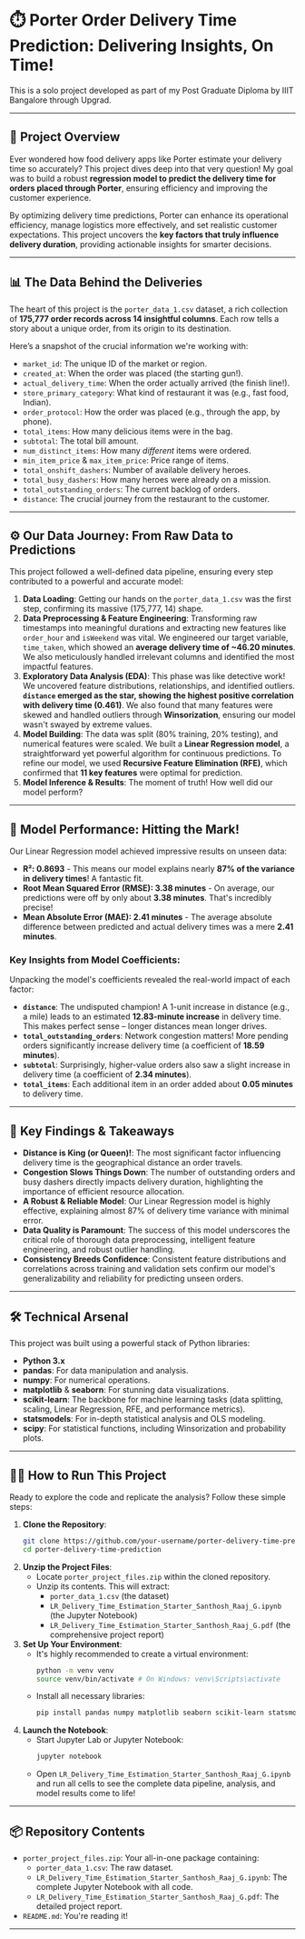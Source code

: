 

# ⏱️ Porter Order Delivery Time Prediction: Delivering Insights, On Time\!

This is a solo project developed as part of my Post Graduate Diploma by IIIT Bangalore through Upgrad.

-----

## 🚀 Project Overview

Ever wondered how food delivery apps like Porter estimate your delivery time so accurately? This project dives deep into that very question\! My goal was to build a robust **regression model to predict the delivery time for orders placed through Porter**, ensuring efficiency and improving the customer experience.

By optimizing delivery time predictions, Porter can enhance its operational efficiency, manage logistics more effectively, and set realistic customer expectations. This project uncovers the **key factors that truly influence delivery duration**, providing actionable insights for smarter decisions.

-----

## 📊 The Data Behind the Deliveries

The heart of this project is the `porter_data_1.csv` dataset, a rich collection of **175,777 order records across 14 insightful columns**. Each row tells a story about a unique order, from its origin to its destination.

Here’s a snapshot of the crucial information we're working with:

  * `market_id`: The unique ID of the market or region.
  * `created_at`: When the order was placed (the starting gun\!).
  * `actual_delivery_time`: When the order actually arrived (the finish line\!).
  * `store_primary_category`: What kind of restaurant it was (e.g., fast food, Indian).
  * `order_protocol`: How the order was placed (e.g., through the app, by phone).
  * `total_items`: How many delicious items were in the bag.
  * `subtotal`: The total bill amount.
  * `num_distinct_items`: How many *different* items were ordered.
  * `min_item_price` & `max_item_price`: Price range of items.
  * `total_onshift_dashers`: Number of available delivery heroes.
  * `total_busy_dashers`: How many heroes were already on a mission.
  * `total_outstanding_orders`: The current backlog of orders.
  * `distance`: The crucial journey from the restaurant to the customer.

-----

## ⚙️ Our Data Journey: From Raw Data to Predictions

This project followed a well-defined data pipeline, ensuring every step contributed to a powerful and accurate model:

1.  **Data Loading**: Getting our hands on the `porter_data_1.csv` was the first step, confirming its massive (175,777, 14) shape.
2.  **Data Preprocessing & Feature Engineering**: Transforming raw timestamps into meaningful durations and extracting new features like `order_hour` and `isWeekend` was vital. We engineered our target variable, `time_taken`, which showed an **average delivery time of \~46.20 minutes**. We also meticulously handled irrelevant columns and identified the most impactful features.
3.  **Exploratory Data Analysis (EDA)**: This phase was like detective work\! We uncovered feature distributions, relationships, and identified outliers. **`distance` emerged as the star, showing the highest positive correlation with delivery time (0.461)**. We also found that many features were skewed and handled outliers through **Winsorization**, ensuring our model wasn't swayed by extreme values.
4.  **Model Building**: The data was split (80% training, 20% testing), and numerical features were scaled. We built a **Linear Regression model**, a straightforward yet powerful algorithm for continuous predictions. To refine our model, we used **Recursive Feature Elimination (RFE)**, which confirmed that **11 key features** were optimal for prediction.
5.  **Model Inference & Results**: The moment of truth\! How well did our model perform?

-----

## 🎯 Model Performance: Hitting the Mark\!

Our Linear Regression model achieved impressive results on unseen data:

  * **R²: 0.8693** - This means our model explains nearly **87% of the variance in delivery times**\! A fantastic fit.
  * **Root Mean Squared Error (RMSE): 3.38 minutes** - On average, our predictions were off by only about **3.38 minutes**. That's incredibly precise\!
  * **Mean Absolute Error (MAE): 2.41 minutes** - The average absolute difference between predicted and actual delivery times was a mere **2.41 minutes**.

### Key Insights from Model Coefficients:

Unpacking the model's coefficients revealed the real-world impact of each factor:

  * **`distance`**: The undisputed champion\! A 1-unit increase in distance (e.g., a mile) leads to an estimated **12.83-minute increase** in delivery time. This makes perfect sense – longer distances mean longer drives.
  * **`total_outstanding_orders`**: Network congestion matters\! More pending orders significantly increase delivery time (a coefficient of **18.59 minutes**).
  * **`subtotal`**: Surprisingly, higher-value orders also saw a slight increase in delivery time (a coefficient of **2.34 minutes**).
  * **`total_items`**: Each additional item in an order added about **0.05 minutes** to delivery time.

-----

## 🌟 Key Findings & Takeaways

  * **Distance is King (or Queen)\!**: The most significant factor influencing delivery time is the geographical distance an order travels.
  * **Congestion Slows Things Down**: The number of outstanding orders and busy dashers directly impacts delivery duration, highlighting the importance of efficient resource allocation.
  * **A Robust & Reliable Model**: Our Linear Regression model is highly effective, explaining almost 87% of delivery time variance with minimal error.
  * **Data Quality is Paramount**: The success of this model underscores the critical role of thorough data preprocessing, intelligent feature engineering, and robust outlier handling.
  * **Consistency Breeds Confidence**: Consistent feature distributions and correlations across training and validation sets confirm our model's generalizability and reliability for predicting unseen orders.

-----

## 🛠️ Technical Arsenal

This project was built using a powerful stack of Python libraries:

  * **Python 3.x**
  * **pandas**: For data manipulation and analysis.
  * **numpy**: For numerical operations.
  * **matplotlib** & **seaborn**: For stunning data visualizations.
  * **scikit-learn**: The backbone for machine learning tasks (data splitting, scaling, Linear Regression, RFE, and performance metrics).
  * **statsmodels**: For in-depth statistical analysis and OLS modeling.
  * **scipy**: For statistical functions, including Winsorization and probability plots.

-----

## 🏃‍♀️ How to Run This Project

Ready to explore the code and replicate the analysis? Follow these simple steps:

1.  **Clone the Repository**:
    ```bash
    git clone https://github.com/your-username/porter-delivery-time-prediction.git
    cd porter-delivery-time-prediction
    ```
2.  **Unzip the Project Files**:
      * Locate `porter_project_files.zip` within the cloned repository.
      * Unzip its contents. This will extract:
          * `porter_data_1.csv` (the dataset)
          * `LR_Delivery_Time_Estimation_Starter_Santhosh_Raaj_G.ipynb` (the Jupyter Notebook)
          * `LR_Delivery_Time_Estimation_Starter_Santhosh_Raaj_G.pdf` (the comprehensive project report)
3.  **Set Up Your Environment**:
      * It's highly recommended to create a virtual environment:
        ```bash
        python -m venv venv
        source venv/bin/activate # On Windows: venv\Scripts\activate
        ```
      * Install all necessary libraries:
        ```bash
        pip install pandas numpy matplotlib seaborn scikit-learn statsmodels scipy
        ```
4.  **Launch the Notebook**:
      * Start Jupyter Lab or Jupyter Notebook:
        ```bash
        jupyter notebook
        ```
      * Open `LR_Delivery_Time_Estimation_Starter_Santhosh_Raaj_G.ipynb` and run all cells to see the complete data pipeline, analysis, and model results come to life\!

-----

## 📦 Repository Contents

  * `porter_project_files.zip`: Your all-in-one package containing:
      * `porter_data_1.csv`: The raw dataset.
      * `LR_Delivery_Time_Estimation_Starter_Santhosh_Raaj_G.ipynb`: The complete Jupyter Notebook with all code.
      * `LR_Delivery_Time_Estimation_Starter_Santhosh_Raaj_G.pdf`: The detailed project report.
  * `README.md`: You're reading it\!

-----
